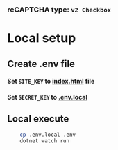 ### reCAPTCHA type: `v2 Checkbox`

# Local setup

## Create .env file
 #### Set `SITE_KEY` to [index.html](web/index.html) file
 #### Set `SECRET_KEY` to [.env.local](.env.local)
 
## Local execute
```bash
    cp .env.local .env
    dotnet watch run
```